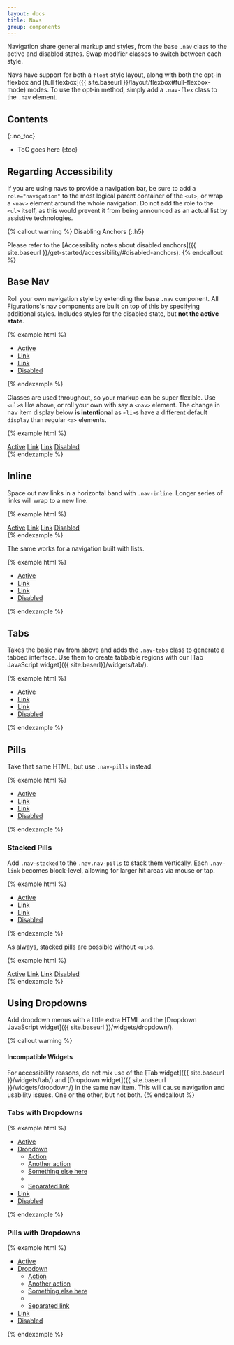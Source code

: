 ```yaml
---
layout: docs
title: Navs
group: components
---
```


Navigation share general markup and styles, from the base `.nav` class to the active and disabled states. Swap modifier classes to switch between each style.

Navs have support for both a `float` style layout, along with both the opt-in flexbox and [full flexbox]({{ site.baseurl }}/layout/flexbox#full-flexbox-mode) modes.  To use the opt-in method, simply add a `.nav-flex` class to the `.nav` element.

## Contents
{:.no_toc}

* ToC goes here
{:toc}

## Regarding Accessibility

If you are using navs to provide a navigation bar, be sure to add a `role="navigation"` to the most logical parent container of the `<ul>`, or wrap a `<nav>` element around the whole navigation. Do not add the role to the `<ul>` itself, as this would prevent it from being announced as an actual list by assistive technologies.

{% callout warning %}
Disabling Anchors
{:.h5}

Please refer to the [Accessiblity notes about disabled anchors]({{ site.baseurl }}/get-started/accessibility/#disabled-anchors).
{% endcallout %}

## Base Nav

Roll your own navigation style by extending the base `.nav` component. All Figurations's nav components are built on top of this by specifying additional styles. Includes styles for the disabled state, but **not the active state**.

{% example html %}
<ul class="nav">
  <li class="nav-item">
    <a href="#" class="nav-link active">Active</a>
  </li>
  <li class="nav-item">
    <a href="#" class="nav-link">Link</a>
  </li>
  <li class="nav-item">
    <a href="#" class="nav-link">Link</a>
  </li>
  <li class="nav-item">
    <a href="#" class="nav-link disabled" tabindex="-1">Disabled</a>
  </li>
</ul>
{% endexample %}

Classes are used throughout, so your markup can be super flexible. Use `<ul>`s like above, or roll your own with say a `<nav>` element. The change in nav item display below **is intentional** as `<li>`s have a different default `display` than regular `<a>` elements.

{% example html %}
<nav class="nav">
  <a href="#" class="nav-link active">Active</a>
  <a href="#" class="nav-link">Link</a>
  <a href="#" class="nav-link">Link</a>
  <a href="#" class="nav-link disabled" tabindex="-1">Disabled</a>
</nav>
{% endexample %}

## Inline

Space out nav links in a horizontal band with `.nav-inline`. Longer series of links will wrap to a new line.

{% example html %}
<nav class="nav nav-inline">
  <a href="#" class="nav-link active">Active</a>
  <a href="#" class="nav-link">Link</a>
  <a href="#" class="nav-link">Link</a>
  <a href="#" class="nav-link disabled" tabindex="-1">Disabled</a>
</nav>
{% endexample %}

The same works for a navigation built with lists.

{% example html %}
<ul class="nav nav-inline">
  <li class="nav-item">
    <a href="#" class="nav-link active">Active</a>
  </li>
  <li class="nav-item">
    <a href="#" class="nav-link">Link</a>
  </li>
  <li class="nav-item">
    <a href="#" class="nav-link">Link</a>
  </li>
  <li class="nav-item">
    <a href="#" class="nav-link disabled" tabindex="-1">Disabled</a>
  </li>
</ul>
{% endexample %}

## Tabs

Takes the basic nav from above and adds the `.nav-tabs` class to generate a tabbed interface. Use them to create tabbable regions with our [Tab JavaScript widget]({{ site.baserl}}/widgets/tab/).

{% example html %}
<ul class="nav nav-tabs">
  <li class="nav-item">
    <a href="#" class="nav-link active">Active</a>
  </li>
  <li class="nav-item">
    <a href="#" class="nav-link">Link</a>
  </li>
  <li class="nav-item">
    <a href="#" class="nav-link">Link</a>
  </li>
  <li class="nav-item">
    <a href="#" class="nav-link disabled" tabindex="-1">Disabled</a>
  </li>
</ul>
{% endexample %}

## Pills

Take that same HTML, but use `.nav-pills` instead:

{% example html %}
<ul class="nav nav-pills">
  <li class="nav-item">
    <a href="#" class="nav-link active">Active</a>
  </li>
  <li class="nav-item">
    <a href="#" class="nav-link">Link</a>
  </li>
  <li class="nav-item">
    <a href="#" class="nav-link">Link</a>
  </li>
  <li class="nav-item">
    <a href="#" class="nav-link disabled" tabindex="-1">Disabled</a>
  </li>
</ul>
{% endexample %}

### Stacked Pills

Add `.nav-stacked` to the `.nav.nav-pills` to stack them vertically. Each `.nav-link` becomes block-level, allowing for larger hit areas via mouse or tap.

{% example html %}
<ul class="nav nav-pills nav-stacked">
  <li class="nav-item">
    <a href="#" class="nav-link active">Active</a>
  </li>
  <li class="nav-item">
    <a href="#" class="nav-link">Link</a>
  </li>
  <li class="nav-item">
    <a href="#" class="nav-link">Link</a>
  </li>
  <li class="nav-item">
    <a href="#" class="nav-link disabled" tabindex="-1">Disabled</a>
  </li>
</ul>
{% endexample %}

As always, stacked pills are possible without `<ul>`s.

{% example html %}
<nav class="nav nav-pills nav-stacked">
  <a href="#" class="nav-link active">Active</a>
  <a href="#" class="nav-link">Link</a>
  <a href="#" class="nav-link">Link</a>
  <a href="#" class="nav-link disabled" tabindex="-1">Disabled</a>
</nav>
{% endexample %}

## Using Dropdowns

Add dropdown menus with a little extra HTML and the [Dropdown JavaScript widget]({{ site.baseurl }}/widgets/dropdown/).

{% callout warning %}
#### Incompatible Widgets
For accessibility reasons, do not mix use of the [Tab widget]({{ site.baseurl }}/widgets/tab/) and [Dropdown widget]({{ site.baseurl }}/widgets/dropdown/) in the same nav item.  This will cause navigation and usability issues.  One or the other, but not both.
{% endcallout %}

### Tabs with Dropdowns

{% example html %}
<ul class="nav nav-tabs">
  <li class="nav-item">
    <a href="#" class="nav-link active">Active</a>
  </li>
  <li class="nav-item dropdown">
    <a href="#" role="button" class="nav-link dropdown-toggle" data-cfw="dropdown" data-cfw-dropdown-toggle="#navDropdown1">Dropdown</a>
    <ul class="dropdown-menu" id="navDropdown1">
      <li><a href="#" class="dropdown-item">Action</a></li>
      <li><a href="#" class="dropdown-item">Another action</a></li>
      <li><a href="#" class="dropdown-item">Something else here</a></li>
      <li class="dropdown-divider"></li>
      <li><a href="#" class="dropdown-item">Separated link</a></li>
    </ul>
  </li>
  <li class="nav-item">
    <a href="#" class="nav-link">Link</a>
  </li>
  <li class="nav-item">
    <a href="#" class="nav-link disabled" tabindex="-1">Disabled</a>
  </li>
</ul>
{% endexample %}

### Pills with Dropdowns

{% example html %}
<ul class="nav nav-pills">
  <li class="nav-item">
    <a href="#" class="nav-link active">Active</a>
  </li>
  <li class="nav-item dropdown">
    <a href="#" role="button" class="nav-link dropdown-toggle" data-cfw="dropdown" data-cfw-dropdown-toggle="#navDropdown2">Dropdown</a>
    <ul class="dropdown-menu" id="navDropdown2">
      <li><a href="#" class="dropdown-item">Action</a></li>
      <li><a href="#" class="dropdown-item">Another action</a></li>
      <li><a href="#" class="dropdown-item">Something else here</a></li>
      <li class="dropdown-divider"></li>
      <li><a href="#" class="dropdown-item">Separated link</a></li>
    </ul>
  </li>
  <li class="nav-item">
    <a href="#" class="nav-link">Link</a>
  </li>
  <li class="nav-item">
    <a href="#" class="nav-link disabled" tabindex="-1">Disabled</a>
  </li>
</ul>
{% endexample %}
